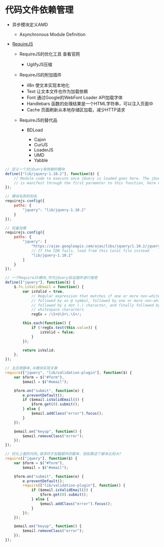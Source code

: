 # **代码文件依赖管理**

- 异步模块定义AMD

  - Asynchronous Module Definition

- [RequireJS](http://requirejs.org/docs/download.html)

  - RequireJS的优化工具 查看官网

    - UglifyJS压缩

  - RequireJS的附加插件

    - il8n 使文本实现本地化
    - Text 让文本文件也作为加载依赖
    - Font 通过Google的WebFont Loader API加载字体
    - Handlebars 函数的处理结果是一个HTML字符串，可以注入页面中
    - Cache 页面刷新从本地存储区加载，减少HTTP请求

  - RequireJS的替代品

    - BDLoad

      - Cajon
      - CurlJS
      - LoaderJS
      - UMD
      - Yabble

```javascript
// 定义一个对jQuery有依赖的模块
define(["lib/jquery-1.10.2"], function($) {
    // Module code to execute once jQuery is loaded goes here. The jQuery library
    // is manifest through the first parameter to this function, here named $
});

// 模块名称的别名
requirejs.config({
    paths: {
        "jquery": "lib/jquery-1.10.2"
    }
});

// 后备加载
requirejs.config({
    paths: {
        "jquery": [
            "https://ajax.googleapis.com/ajax/libs/jquery/1.10.2/jquery.min",
            // If the CDN fails, load from this local file instead
            "lib/jquery-1.10.2"
        ]
    }
});

// 一个RequireJS模块,作为jQuery验证插件进行使用
define(["jquery"], function($) {
    $.fn.isValidEmail = function() {
        var isValid = true,
            // Regular expression that matches if one or more non-whitespace characters are
            // followed by an @ symbol, followed by one or more non-whitespace characters,
            // followed by a dot (.) character, and finally followed by one or more non-
            // whitespace characters
            regEx = /\S+@\S+\.\S+/;

        this.each(function() {
            if (!regEx.test(this.value)) {
                isValid = false;
            }
        });

        return isValid;
    };
});

// 主应用脚本,与模块实现关联
require(["jquery", "lib/validation-plugin"], function($) {
    var $form = $("#form"),
        $email = $("#email");

    $form.on("submit", function(e) {
        e.preventDefault();
        if ($email.isValidEmail()) {
            $form.get(0).submit();
        } else {
            $email.addClass("error").focus();
        }
    });

    $email.on("keyup", function() {
        $email.removeClass("error");
    });
});

// 优化上面的代码,请求时才加载额外的脚本，但如果这个脚本比较大?
require(["jquery"], function($) {
    var $form = $("#form"),
        $email = $("#email");

    $form.on("submit", function(e) {
        e.preventDefault();
        require(["lib/validation-plugin"], function() {
            if ($email.isValidEmail()) {
                $form.get(0).submit();
            } else {
                $email.addClass("error").focus();
            }
        });
    });

    $email.on("keyup", function() {
        $email.removeClass("error");
    });
});
```

